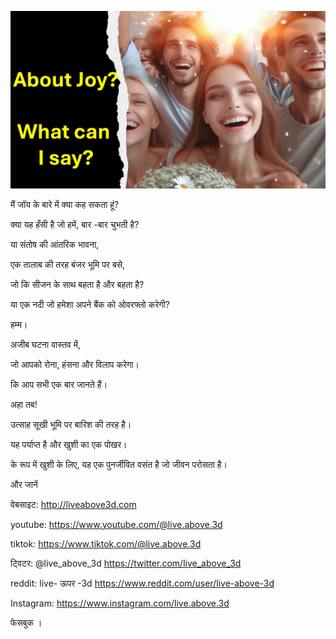 ![Video cover image](../cover.jpeg "cover-photo")

मैं जॉय के बारे में क्या कह सकता हूं?

क्या यह हँसी है जो हमें, बार -बार चुभती है?

या संतोष की आंतरिक भावना,

एक तालाब की तरह बंजर भूमि पर बसे,

जो कि सीजन के साथ बहता है और बहता है?

या एक नदी जो हमेशा अपने बैंक को ओवरफ्लो करेगी?

हम्म।

अजीब घटना वास्तव में,

जो आपको रोना, हंसना और विलाप करेगा।

कि आप सभी एक बार जानते हैं।

अहा तब!

उत्साह सूखी भूमि पर बारिश की तरह है।

यह पर्याप्त है और खुशी का एक पोखर।

के रूप में खुशी के लिए, यह एक पुनर्जीवित वसंत है जो जीवन परोसता है।

और जानें

वेबसाइट: http://liveabove3d.com

youtube: https://www.youtube.com/@live.above.3d

tiktok: https://www.tiktok.com/@live.above.3d

ट्विटर: @live_above_3d https://twitter.com/live_above_3d

reddit: live- ऊपर -3d https://www.reddit.com/user/live-above-3d

Instagram: https://www.instagram.com/live.above.3d

फेसबुक ।